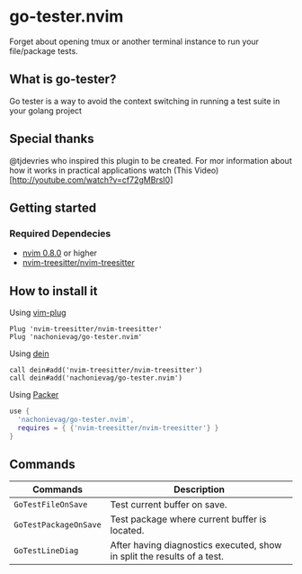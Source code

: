 # go-tester.nvim

Forget about opening tmux or another terminal instance to run your file/package tests.

## What is go-tester? 
Go tester is a way to avoid the context switching in running a test suite in your golang project

## Special thanks
@tjdevries who inspired this plugin to be created.
For mor information about how it works in practical applications watch (This Video)[http://youtube.com/watch?v=cf72gMBrsI0]

## Getting started
### Required Dependecies
* [nvim 0.8.0](https://github.com/neovim/neovim/releases/tag/v0.8.0) or higher
* [nvim-treesitter/nvim-treesitter](https://github.com/nvim-treesitter/nvim-treesitter)

## How to install it

Using [vim-plug](https://github.com/junegunn/vim-plug)
```viml
Plug 'nvim-treesitter/nvim-treesitter'
Plug 'nachonievag/go-tester.nvim'
``` 

Using [dein](https://github.com/Shougo/dein.vim)
```viml
call dein#add('nvim-treesitter/nvim-treesitter')
call dein#add('nachonievag/go-tester.nvim')
``` 

Using [Packer](https://github.com/wbthomason/packer.nvim)
```lua
use {
  'nachonievag/go-tester.nvim',
  requires = { {'nvim-treesitter/nvim-treesitter'} }
}
``` 

## Commands
| Commands                   | Description                                                                                 |
|----------------------------|---------------------------------------------------------------------------------------------|
|  `GoTestFileOnSave`        | Test current buffer on save.                                                                |
|  `GoTestPackageOnSave`     | Test package where current buffer is located.                                               |
|  `GoTestLineDiag`          | After having diagnostics executed, show in split the results of a test.                     |
